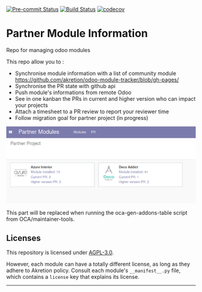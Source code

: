 
<!-- /!\ Non OCA Context : Set here the badge of your runbot / runboat instance. -->
[![Pre-commit Status](https://github.com/akretion/partner-module-information/actions/workflows/pre-commit.yml/badge.svg?branch=14.0)](https://github.com/akretion/partner-module-information/actions/workflows/pre-commit.yml?query=branch%3A14.0)
[![Build Status](https://github.com/akretion/partner-module-information/actions/workflows/test.yml/badge.svg?branch=14.0)](https://github.com/akretion/partner-module-information/actions/workflows/test.yml?query=branch%3A14.0)
[![codecov](https://codecov.io/gh/akretion/partner-module-information/branch/14.0/graph/badge.svg)](https://codecov.io/gh/akretion/partner-module-information)
<!-- /!\ Non OCA Context : Set here the badge of your translation instance. -->

<!-- /!\ do not modify above this line -->

# Partner Module Information

Repo for managing odoo modules

This repo allow you to :

- Synchronise module information with a list of community module https://github.com/akretion/odoo-module-tracker/blob/gh-pages/
- Synchronise the PR state with github api
- Push module's informations from remote Odoo
- See in one kanban the PRs in current and higher version who can impact your projects
- Attach a timesheet to a PR review to report your reviewer time
- Follow migration goal for partner project (in progress)

![partner_module](docs/images/partner_module.png)


<!-- /!\ do not modify below this line -->

<!-- prettier-ignore-start -->

[//]: # (addons)

This part will be replaced when running the oca-gen-addons-table script from OCA/maintainer-tools.

[//]: # (end addons)

<!-- prettier-ignore-end -->

## Licenses

This repository is licensed under [AGPL-3.0](LICENSE).

However, each module can have a totally different license, as long as they adhere to Akretion
policy. Consult each module's `__manifest__.py` file, which contains a `license` key
that explains its license.

----
<!-- /!\ Non OCA Context : Set here the full description of your organization. -->
